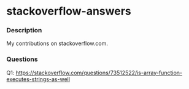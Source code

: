 # stackoverflow-answers


### Description 


My contributions on stackoverflow.com.

### Questions

Q1: https://stackoverflow.com/questions/73512522/is-array-function-executes-strings-as-well


